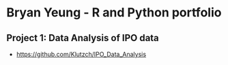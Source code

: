 # Bryan Yeung - R and Python portfolio

## Project 1: Data Analysis of IPO data
- https://github.com/Klutzch/IPO_Data_Analysis
